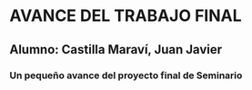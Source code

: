 # AVANCE DEL TRABAJO FINAL
## Alumno: Castilla Maraví, Juan Javier
### Un pequeño avance del proyecto final de Seminario